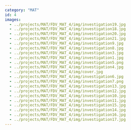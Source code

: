 ```yaml
---
category: "MAT"
id: 4
images:
  - ../projects/MAT/FDV_MAT_4/img/investigation19.jpg
  - ../projects/MAT/FDV_MAT_4/img/investigation18.jpg
  - ../projects/MAT/FDV_MAT_4/img/investigation20.jpg
  - ../projects/MAT/FDV_MAT_4/img/investigation21.jpg
  - ../projects/MAT/FDV_MAT_4/img/investigation9.jpg
  - ../projects/MAT/FDV_MAT_4/img/investigation8.jpg
  - ../projects/MAT/FDV_MAT_4/img/investigation3.jpg
  - ../projects/MAT/FDV_MAT_4/img/investigation1.jpg
  - ../projects/MAT/FDV_MAT_4/img/investigation5.png
  - ../projects/MAT/FDV_MAT_4/img/investigation4.jpg
  - ../projects/MAT/FDV_MAT_4/img/cover.jpg
  - ../projects/MAT/FDV_MAT_4/img/investigation6.jpg
  - ../projects/MAT/FDV_MAT_4/img/investigation7.png
  - ../projects/MAT/FDV_MAT_4/img/investigation13.jpg
  - ../projects/MAT/FDV_MAT_4/img/investigation12.jpg
  - ../projects/MAT/FDV_MAT_4/img/investigation10.jpg
  - ../projects/MAT/FDV_MAT_4/img/investigation11.jpg
  - ../projects/MAT/FDV_MAT_4/img/investigation15.jpg
  - ../projects/MAT/FDV_MAT_4/img/investigation14.jpg
  - ../projects/MAT/FDV_MAT_4/img/investigation16.jpg
  - ../projects/MAT/FDV_MAT_4/img/investigation17.jpg
---
```


